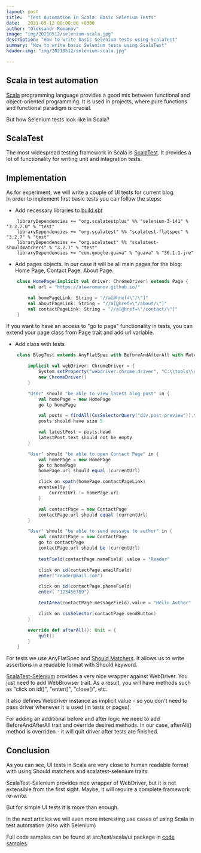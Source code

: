 ```yaml
---
layout: post
title:  "Test Automation In Scala: Basic Selenium Tests"
date:   2021-05-12 00:00:00 +0300
author: "Oleksandr Romanov"
image: "img/20210512/selenium-scala.jpg"
description: "How to write basic Selenium tests using ScalaTest"
summary: "How to write basic Selenium tests using ScalaTest"
header-img: "img/20210512/selenium-scala.jpg"

---
```


## Scala in test automation

[Scala][Scala] programming language provides a good mix between functional and object-oriented programming. It is used in projects, where pure functions and functional paradigm is crucial. 

But how Selenium tests look like in Scala?

## ScalaTest

The most widespread testing framework in Scala is [ScalaTest][Scalatest]. It provides a lot of functionality for writing unit and integration tests.

## Implementation

As for experiment, we will write a couple of UI tests for current blog.  
In order to implement first basic tests you can follow the steps: 

* Add necessary libraries to [build.sbt][sbt]

```
    libraryDependencies += "org.scalatestplus" %% "selenium-3-141" % "3.2.7.0" % "test"
    libraryDependencies += "org.scalatest" %% "scalatest-flatspec" % "3.2.7" % "test"
    libraryDependencies += "org.scalatest" %% "scalatest-shouldmatchers" % "3.2.7" % "test"
    libraryDependencies += "com.google.guava" % "guava" % "30.1.1-jre"

```

* Add pages objects. In our case it will be all main pages for the blog: Home Page, Contact Page, About Page.

``` scala
    class HomePage(implicit val driver: ChromeDriver) extends Page {
        val url = "https://alexromanov.github.io/"

        val homePageLink: String = "//a[@href=\"/\"]"
        val aboutPageLink: String = "//a[@href=\"/about/\"]"
        val contactPageLink: String = "//a[@href=\"/contact/\"]"
    }
```

If you want to have an access to "go to page" functionality in tests, you can extend your page class from Page trait and add url variable. 

* Add class with tests

``` scala
    class BlogTest extends AnyFlatSpec with BeforeAndAfterAll with Matchers with Eventually with WebBrowser {

        implicit val webDriver: ChromeDriver = {
            System.setProperty("webdriver.chrome.driver", "C:\\tools\\chromedriver_win32\\chromedriver.exe")
            new ChromeDriver()
        }

        "User" should "be able to view latest blog post" in {
            val homePage = new HomePage
            go to homePage

            val posts = findAll(CssSelectorQuery("div.post-preview")).toList
            posts should have size 5

            val latestPost = posts.head
            latestPost.text should not be empty
        }

        "User" should "be able to open Contact Page" in {
            val homePage = new HomePage
            go to homePage
            homePage.url should equal (currentUrl)

            click on xpath(homePage.contactPageLink)
            eventually {
                currentUrl != homePage.url
            }

            val contactPage = new ContactPage
            contactPage.url should equal (currentUrl)
        }

        "User" should "be able to send message to author" in {
            val contactPage = new ContactPage
            go to contactPage
            contactPage.url should be (currentUrl)
            
            textField(contactPage.nameField).value = "Reader"

            click on id(contactPage.emailField)
            enter("reader@mail.com")

            click on id(contactPage.phoneField)
            enter( "123456789")

            textArea(contactPage.messageField).value = "Hello Author"

            click on cssSelector(contactPage.sendButton)
        }

        override def afterAll(): Unit = {
            quit()
        }
    }
```

For tests we use AnyFlatSpec and [Should Matchers][Matchers]. It allows us to write assertions in a readable format with Should keyword.  

[ScalaTest-Selenium][ScalaTest-Selenium] provides a very nice wrapper against WebDriver. You just need to add WebBrowser trait. As a result, you will have methods such as "click on id()", "enter()", "close()", etc.  

It also defines Webdriver instance as implicit value - so you don't need to pass driver whenever it is used (in tests or pages).  

For adding an additional before and after logic we need to add BeforeAndAfterAll trait and override desired methods. In our case, afterAll() method is overriden - it will quit driver after tests are finished.

## Conclusion

As you can see, UI tests in Scala are very close to human readable format with using Should matchers and scalatest-selenium traits. 

ScalaTest-Selenium provides nice wrapper of WebDriver, but it is not extensible from the first sight. Maybe, it will require a complete framework re-write.  

But for simple UI tests it is more than enough.  

In the next articles we will even more interesting use cases of using Scala in test automation (also with Selenium)  

Full code samples can be found at src/test/scala/ui package in [code samples][source repo].  

[Scala]: https://www.scala-lang.org/
[ScalaTest-Selenium]: https://www.scalatest.org/plus/selenium
[source repo]: https://github.com/alexromanov/scala-automation-samples
[ScalaTest]: https://www.scalatest.org/
[Matchers]: https://www.scalatest.org/user_guide/using_matchers
[sbt]: https://www.scala-sbt.org/
